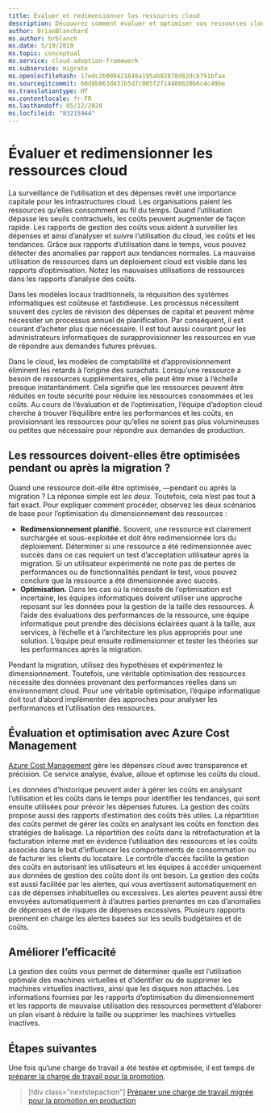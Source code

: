 ```yaml
---
title: Évaluer et redimensionner les ressources cloud
description: Découvrez comment évaluer et optimiser vos ressources cloud pour trouver l’équilibre entre les performances et les coûts.
author: BrianBlanchard
ms.author: brblanch
ms.date: 5/19/2019
ms.topic: conceptual
ms.service: cloud-adoption-framework
ms.subservice: migrate
ms.openlocfilehash: 17edc2b008421648a195ab82878d82dcb791bfaa
ms.sourcegitcommit: 60d8b863d431b5d7c005f2f14488620b6c4c49be
ms.translationtype: HT
ms.contentlocale: fr-FR
ms.lasthandoff: 05/12/2020
ms.locfileid: "83215944"
---
```

# <a name="benchmark-and-resize-cloud-assets"></a>Évaluer et redimensionner les ressources cloud

La surveillance de l’utilisation et des dépenses revêt une importance capitale pour les infrastructures cloud. Les organisations paient les ressources qu’elles consomment au fil du temps. Quand l’utilisation dépasse les seuils contractuels, les coûts peuvent augmenter de façon rapide. Les rapports de gestion des coûts vous aident à surveiller les dépenses et ainsi d’analyser et suivre l’utilisation du cloud, les coûts et les tendances. Grâce aux rapports d’utilisation dans le temps, vous pouvez détecter des anomalies par rapport aux tendances normales. La mauvaise utilisation de ressources dans un déploiement cloud est visible dans les rapports d’optimisation. Notez les mauvaises utilisations de ressources dans les rapports d’analyse des coûts.

Dans les modèles locaux traditionnels, la réquisition des systèmes informatiques est coûteuse et fastidieuse. Les processus nécessitent souvent des cycles de révision des dépenses de capital et peuvent même nécessiter un processus annuel de planification. Par conséquent, il est courant d’acheter plus que nécessaire. Il est tout aussi courant pour les administrateurs informatiques de surapprovisionner les ressources en vue de répondre aux demandes futures prévues.

Dans le cloud, les modèles de comptabilité et d’approvisionnement éliminent les retards à l’origine des surachats. Lorsqu’une ressource a besoin de ressources supplémentaires, elle peut être mise à l’échelle presque instantanément. Cela signifie que les ressources peuvent être réduites en toute sécurité pour réduire les ressources consommées et les coûts. Au cours de l’évaluation et de l’optimisation, l’équipe d’adoption cloud cherche à trouver l’équilibre entre les performances et les coûts, en provisionnant les ressources pour qu’elles ne soient pas plus volumineuses ou petites que nécessaire pour répondre aux demandes de production.

<!-- markdownlint-disable MD026 -->

## <a name="should-assets-be-optimized-during-or-after-the-migration"></a>Les ressources doivent-elles être optimisées pendant ou après la migration ?

Quand une ressource doit-elle être optimisée, &mdash;pendant ou après la migration ? La réponse simple est _les deux_. Toutefois, cela n’est pas tout à fait exact. Pour expliquer comment procéder, observez les deux scénarios de base pour l’optimisation du dimensionnement des ressources :

- **Redimensionnement planifié.** Souvent, une ressource est clairement surchargée et sous-exploitée et doit être redimensionnée lors du déploiement. Déterminer si une ressource a été redimensionnée avec succès dans ce cas requiert un test d’acceptation utilisateur après la migration. Si un utilisateur expérimenté ne note pas de pertes de performances ou de fonctionnalités pendant le test, vous pouvez conclure que la ressource a été dimensionnée avec succès.
- **Optimisation.** Dans les cas où la nécessité de l’optimisation est incertaine, les équipes informatiques doivent utiliser une approche reposant sur les données pour la gestion de la taille des ressources. À l’aide des évaluations des performances de la ressource, une équipe informatique peut prendre des décisions éclairées quant à la taille, aux services, à l’échelle et à l’architecture les plus appropriés pour une solution. L’équipe peut ensuite redimensionner et tester les théories sur les performances après la migration.

Pendant la migration, utilisez des hypothèses et expérimentez le dimensionnement. Toutefois, une véritable optimisation des ressources nécessite des données provenant des performances réelles dans un environnement cloud. Pour une véritable optimisation, l’équipe informatique doit tout d’abord implémenter des approches pour analyser les performances et l’utilisation des ressources.

## <a name="benchmark-and-optimize-with-azure-cost-management"></a>Évaluation et optimisation avec Azure Cost Management

[Azure Cost Management](https://docs.microsoft.com/azure/cost-management-billing/cost-management-billing-overview) gère les dépenses cloud avec transparence et précision. Ce service analyse, évalue, alloue et optimise les coûts du cloud.

Les données d’historique peuvent aider à gérer les coûts en analysant l’utilisation et les coûts dans le temps pour identifier les tendances, qui sont ensuite utilisées pour prévoir les dépenses futures. La gestion des coûts propose aussi des rapports d’estimation des coûts très utiles. La répartition des coûts permet de gérer les coûts en analysant les coûts en fonction des stratégies de balisage. La répartition des coûts dans la rétrofacturation et la facturation interne met en évidence l’utilisation des ressources et les coûts associés dans le but d’influencer les comportements de consommation ou de facturer les clients du locataire. Le contrôle d’accès facilite la gestion des coûts en autorisant les utilisateurs et les équipes à accéder uniquement aux données de gestion des coûts dont ils ont besoin. La gestion des coûts est aussi facilitée par les alertes, qui vous avertissent automatiquement en cas de dépenses inhabituelles ou excessives. Les alertes peuvent aussi être envoyées automatiquement à d’autres parties prenantes en cas d’anomalies de dépenses et de risques de dépenses excessives. Plusieurs rapports prennent en charge les alertes basées sur les seuils budgétaires et de coûts.

## <a name="improve-efficiency"></a>Améliorer l’efficacité

La gestion des coûts vous permet de déterminer quelle est l’utilisation optimale des machines virtuelles et d’identifier ou de supprimer les machines virtuelles inactives, ainsi que les disques non attachés. Les informations fournies par les rapports d’optimisation du dimensionnement et les rapports de mauvaise utilisation des ressources permettent d’élaborer un plan visant à réduire la taille ou supprimer les machines virtuelles inactives.

## <a name="next-steps"></a>Étapes suivantes

Une fois qu’une charge de travail a été testée et optimisée, il est temps de [préparer la charge de travail pour la promotion](./ready.md).

> [!div class="nextstepaction"]
> [Préparer une charge de travail migrée pour la promotion en production](./ready.md)

